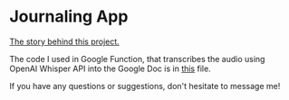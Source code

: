 # Journaling App

[The story behind this project.](https://www.vysochinam.com/posts/journaling_app/)

The code I used in Google Function, that transcribes the audio using OpenAI Whisper API into the Google Doc is in [this](https://github.com/mariavyso/journaling_app/blob/main/google_function.py) file.

If you have any questions or suggestions, don't hesitate to message me!

